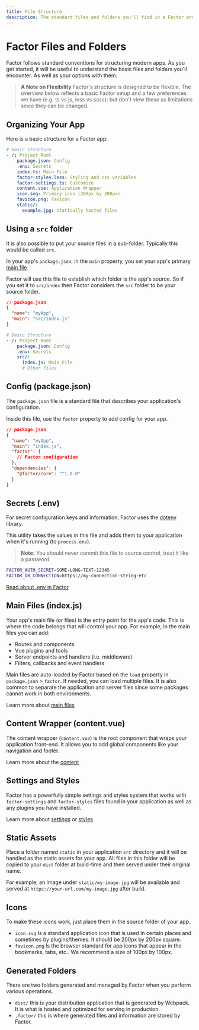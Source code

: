 ```yaml
---
title: File Structure
description: The standard files and folders you'll find in a Factor project and their purpose
---
```


# Factor Files and Folders

Factor follows standard conventions for structuring modern apps. As you get started, it will be useful to understand the basic files and folders you'll encounter. As well as your options with them.

> **A Note on Flexibility**
> Factor's structure is designed to be flexible. The overview below reflects a basic Factor setup and a few preferences we have (e.g. ts vs js, less vs sass); but don't view these as limitations since they can be changed.

## Organizing Your App

Here is a basic structure for a Factor app:

```yaml
# Basic Structure
- /: Project Root
    package.json: Config
    .env: Secrets
    index.ts: Main File
    factor-styles.less: Styling and css variables
    factor-settings.ts: Customize
    content.vue: Application Wrapper
    icon.svg: Primary icon (200px by 200px)
    favicon.png: Favicon
    static/:
      example.jpg: statically hosted files
```

## Using a `src` folder

It is also possible to put your source files in a sub-folder. Typically this would be called `src`.

In your app's `package.json`, in the `main` property, you set your app's primary [main file](./main-files).

Factor will use this file to establish which folder is the app's source. So if you set it to `src/index` then Factor considers the `src` folder to be your source folder.

```json
// package.json
{
  "name": "myApp",
  "main": "src/index.js"
}
```

```yaml
# Basic Structure
- /: Project Root
    package.json: Config
    .env: Secrets
    src/:
      index.js: Main File
      # Other files
```

## Config (package.json)

The `package.json` file is a standard file that describes your application's configuration.

Inside this file, use the `factor` property to add config for your app.

```json
// package.json
{
  "name": "myApp",
  "main": "index.js",
  "factor": {
    // Factor configuration
  },
  "dependencies": {
    "@factor/core": "^1.0.0"
  }
}
```

## Secrets (.env)

For secret configuration keys and information, Factor uses the [dotenv](https://github.com/motdotla/dotenv) library.

This utility takes the values in this file and adds them to your application when it's running (to `process.env`).

> **Note:** You should never commit this file to source control, treat it like a password.

```bash
FACTOR_AUTH_SECRET=SOME-LONG-TEXT-12345
FACTOR_DB_CONNECTION=https://my-connection-string-etc
```

[Read about .env in Factor](./dotenv)

## Main Files (index.js)

Your app's main file (or files) is the entry point for the app's code. This is where the code belongs that will control your app. For example, in the main files you can add:

- Routes and components
- Vue plugins and tools
- Server endpoints and handlers (i.e. middleware)
- Filters, callbacks and event handlers

Main files are auto-loaded by Factor based on the `load` property in `package.json` > `factor`. If needed, you can load multiple files. It is also common to separate the application and server files since some packages cannot work in both environments.

Learn more about [main files](/main-files)

## Content Wrapper (content.vue)

The content wrapper (`content.vue`) is the root component that wraps your application front-end. It allows you to add global components like your navigation and footer.

Learn more about the [content](./content-wrapper)

## Settings and Styles

Factor has a powerfully simple settings and styles system that works with `factor-settings` and `factor-styles` files found in your application as well as any plugins you have installed.

Learn more about [settings](./settings) or [styles](./styles)

## Static Assets

Place a folder named `static` in your application `src` directory and it will be handled as the static assets for your app. All files in this folder will be copied to your `dist` folder at build-time and then served under their original name.

For example, an image under `static/my-image.jpg` will be available and served at `https://your-url.com/my-image.jpg` after build.

## Icons

To make these icons work, just place them in the source folder of your app.

- `icon.svg` Is a standard application icon that is used in certain places and sometimes by plugins/themes. It should be 200px by 200px square.
- `favicon.png` Is the browser standard for app icons that appear in the bookmarks, tabs, etc.. We recommend a size of 100px by 100px.

## Generated Folders

There are two folders generated and managed by Factor when you perform various operations.

- `dist/` this is your distribution application that is generated by Webpack. It is what is hosted and optimized for serving in production.
- `.factor/` this is where generated files and information are stored by Factor.
